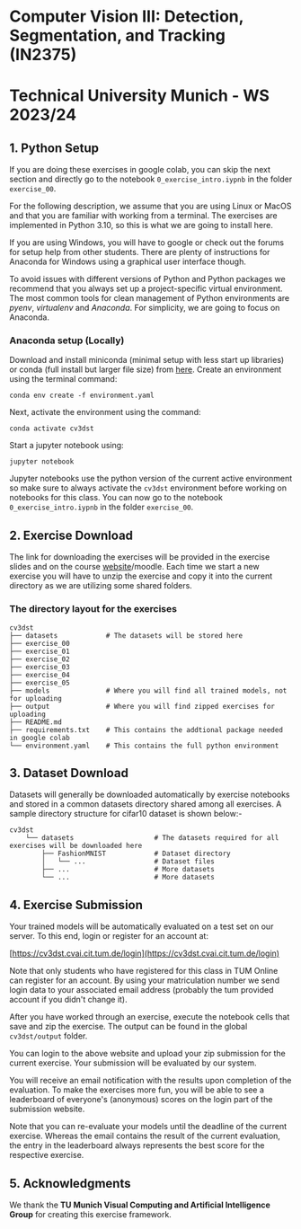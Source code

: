 # Computer Vision III: Detection, Segmentation, and Tracking (IN2375)	
# Technical University Munich - WS 2023/24

## 1. Python Setup

If you are doing these exercises in google colab, you can skip the next section and directly go to the notebook `0_exercise_intro.iypnb` in the folder `exercise_00`.

For the following description, we assume that you are using Linux or MacOS and that you are familiar with working from a terminal. The exercises are implemented in Python 3.10, so this is what we are going to install here.

If you are using Windows, you will have to google or check out the forums for setup help from other students. There are plenty of instructions for Anaconda for Windows using a graphical user interface though.

To avoid issues with different versions of Python and Python packages we recommend that you always set up a project-specific virtual environment. The most common tools for clean management of Python environments are *pyenv*, *virtualenv* and *Anaconda*. For simplicity, we are going to focus on Anaconda.

### Anaconda setup (Locally)
Download and install miniconda (minimal setup with less start up libraries) or conda (full install but larger file size) from [here](https://www.anaconda.com/products/distribution#Downloads). Create an environment using the terminal command:

`conda env create -f environment.yaml`

Next, activate the environment using the command:

`conda activate cv3dst`

Start a jupyter notebook using:

`jupyter notebook`

Jupyter notebooks use the python version of the current active environment so make sure to always activate the `cv3dst` environment before working on notebooks for this class. You can now go to the notebook `0_exercise_intro.iypnb` in the folder `exercise_00`.

## 2. Exercise Download

The link for downloading the exercises will be provided in the exercise slides and on the course [website](https://cvg.cit.tum.de/teaching/ws2023/cv3)/moodle. Each time we start a new exercise you will have to unzip the exercise and copy it into the current directory as we are utilizing some shared folders.
### The directory layout for the exercises

    cv3dst
    ├── datasets            # The datasets will be stored here
    ├── exercise_00                 
    ├── exercise_01                 
    ├── exercise_02                     
    ├── exercise_03                    
    ├── exercise_04
    ├── exercise_05
    ├── models              # Where you will find all trained models, not for uploading
    ├── output              # Where you will find zipped exercises for uploading
    ├── README.md
    ├── requirements.txt    # This contains the addtional package needed in google colab
    └── environment.yaml    # This contains the full python environment


## 3. Dataset Download

Datasets will generally be downloaded automatically by exercise notebooks and stored in a common datasets directory shared among all exercises. A sample directory structure for cifar10 dataset is shown below:-

    cv3dst
        └── datasets                    # The datasets required for all exercises will be downloaded here
            ├── FashionMNIST            # Dataset directory
            │   └── ...                 # Dataset files 
            ├── ...                     # More datasets
            └── ...                     # More datasets


## 4. Exercise Submission
Your trained models will be automatically evaluated on a test set on our server. To this end, login or register for an account at:

[https://cv3dst.cvai.cit.tum.de/login](https://cv3dst.cvai.cit.tum.de/login)

Note that only students who have registered for this class in TUM Online can register for an account. By using your matriculation number we send login data to your associated email address (probably the tum provided account if you didn't change it).

After you have worked through an exercise, execute the notebook cells that save and zip the exercise. The output can be found in the global `cv3dst/output` folder.

You can login to the above website and upload your zip submission for the current exercise. Your submission will be evaluated by our system.

You will receive an email notification with the results upon completion of the evaluation. To make the exercises more fun, you will be able to see a leaderboard of everyone's (anonymous) scores on the login part of the submission website.

Note that you can re-evaluate your models until the deadline of the current exercise. Whereas the email contains the result of the current evaluation, the entry in the leaderboard always represents the best score for the respective exercise.

## 5. Acknowledgments

We thank the **TU Munich Visual Computing and Artificial Intelligence Group** for creating this exercise framework.
